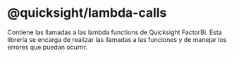 # @quicksight/lambda-calls

Contiene las llamadas a las lambda functions de Quicksight FactorBi. Esta librería se encarga de realizar las llamadas a las funciones y de manejar los errores que puedan ocurrir.
